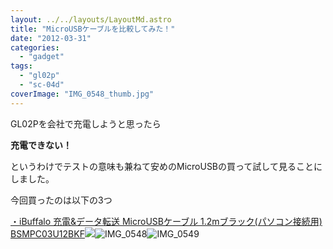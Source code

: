 ```yaml
---
layout: ../../layouts/LayoutMd.astro
title: "MicroUSBケーブルを比較してみた！"
date: "2012-03-31"
categories: 
  - "gadget"
tags: 
  - "gl02p"
  - "sc-04d"
coverImage: "IMG_0548_thumb.jpg"
---
```


GL02Pを会社で充電しようと思ったら

**充電できない！**

というわけでテストの意味も兼ねて安めのMicroUSBの買って試して見ることにしました。

今回買ったのは以下の3つ

[・iBuffalo 充電&データ転送 MicroUSBケーブル 1.2mブラック(パソコン接続用) BSMPC03U12BKF](http://www.amazon.co.jp/gp/product/B005HFP6H0/ref=as_li_ss_tl?ie=UTF8&tag=mizuka123-22&linkCode=as2&camp=247&creative=7399&creativeASIN=B005HFP6H0)![](/archive/images/IMG_0548.jpg)![IMG_0548](/archive/images/IMG_0548_thumb.jpg "IMG_0548")![IMG_0549](/archive/images/IMG_0549_thumb.jpg "IMG_0549")

